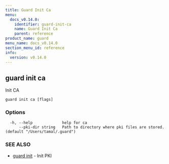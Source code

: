 ```yaml
---
title: Guard Init Ca
menu:
  docs_v0.14.0:
    identifier: guard-init-ca
    name: Guard Init Ca
    parent: reference
product_name: guard
menu_name: docs_v0.14.0
section_menu_id: reference
info:
  version: v0.14.0
---
```


## guard init ca

Init CA

```
guard init ca [flags]
```

### Options

```
  -h, --help             help for ca
      --pki-dir string   Path to directory where pki files are stored. (default "/Users/tamal/.guard")
```

### SEE ALSO

* [guard init](/docs/v0.14.0/reference/guard_init)	 - Init PKI

